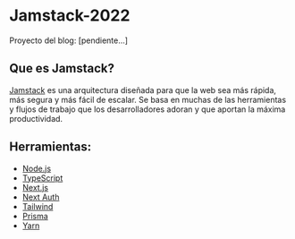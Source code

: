 # Jamstack-2022
Proyecto del blog: [pendiente...]

## Que es Jamstack?
[Jamstack](https://jamstack.org/) es una arquitectura diseñada para que la web sea más rápida, más segura y más fácil de escalar. Se basa en muchas de las herramientas y flujos de trabajo que los desarrolladores adoran y que aportan la máxima productividad.

## Herramientas:
- [Node.js](https://nodejs.org/es/)
- [TypeScript](https://www.typescriptlang.org/)
- [Next.js](https://nextjs.org/)
- [Next Auth](https://next-auth.js.org/)
- [Tailwind](https://tailwindcss.com/)
- [Prisma](https://www.prisma.io/)
- [Yarn](https://yarnpkg.com/)